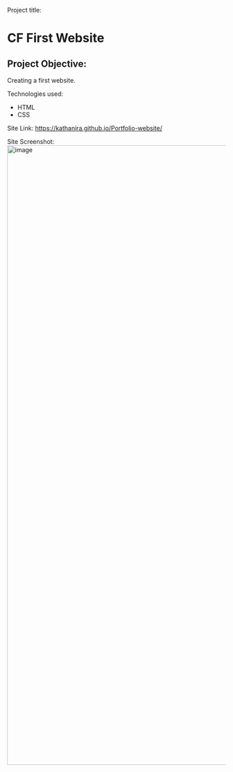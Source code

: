 
Project title: 
# CF First Website

## Project Objective: 
Creating a first website.

Technologies used: 
- HTML
- CSS

Site Link:
https://kathanira.github.io/Portfolio-website/

Site Screenshot:
<img width="1427" alt="image" src="https://user-images.githubusercontent.com/112494140/191330355-0ed7c383-aa19-47a0-8466-f619c423b965.png">
